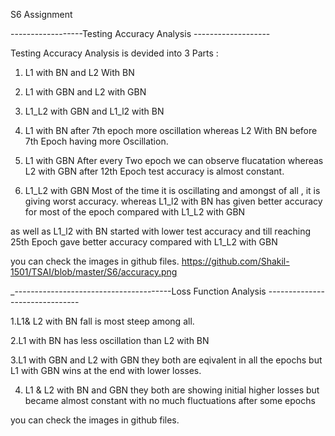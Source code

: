 S6 Assignment

------------------Testing Accuracy Analysis -------------------


Testing Accuracy Analysis is devided into 3 Parts :

1. L1 with BN and L2 With BN
2. L1 with GBN and L2 with GBN
3. L1_L2 with GBN and L1_l2 with BN

1. L1 with BN after 7th epoch more oscillation 
   whereas 
   L2 With BN before 7th Epoch having more Oscillation.

2. L1 with GBN After every Two epoch we  can observe flucatation
   whereas
   L2 with GBN after 12th Epoch test accuracy is almost constant.

3. L1_L2 with GBN Most of the time it is oscillating and amongst of all , it is giving worst accuracy.
   whereas
   L1_l2 with BN has given better accuracy for most of the epoch compared with L1_L2 with GBN

  as well as L1_l2 with BN started with lower test accuracy and till reaching 25th Epoch gave better accuracy
  compared with L1_L2 with GBN
  
  you can check the images in github files.
  https://github.com/Shakil-1501/TSAI/blob/master/S6/accuracy.png


_---------------------------------------Loss Function Analysis -------------------------------

1.L1& L2 with BN fall is most steep among all.

2.L1 with BN has less oscillation than L2 with BN

3.L1 with GBN and L2 with GBN they both are eqivalent in all the epochs but L1 with GBN wins at the end with lower losses.

4. L1 & L2 with BN and GBN they both are showing initial higher losses but became almost constant with no much fluctuations after some epochs


  you can check the images in github files.
  [](https://github.com/Shakil-1501/TSAI/blob/master/S6/losses.png)
  
